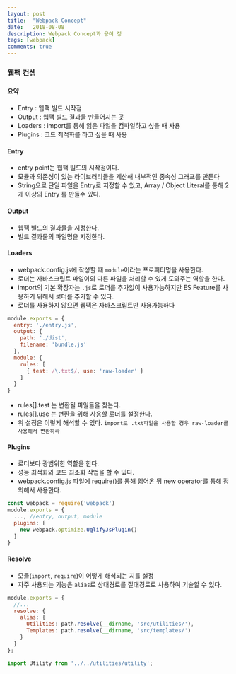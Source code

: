 ```yaml
---
layout: post
title:  "Webpack Concept"
date:   2018-08-08
description: Webpack Concept과 용어 정
tags: [webpack]
comments: true
---
```

### 웹팩 컨셉
#### 요약
* Entry : 웹팩 빌드 시작점
* Output : 웹팩 빌드 결과물 만들어지는 곳
* Loaders : import를 통해 읽은 파일을 컴파일하고 싶을 때 사용
* Plugins : 코드 최적화를 하고 싶을 때 사용

#### Entry
- entry point는 웹팩 빌드의 시작점이다.
- 모듈과 의존성이 있는 라이브러리들을 계산해 내부적인 종속성 그래프를 만든다
- String으로 단일 파일을 Entry로 지정할 수 있고, Array / Object Literal를 통해 2개 이상의 Entry 를 만들수 있다.

#### Output
- 웹팩 빌드의 결과물을 지정한다.
- 빌드 결과물의 파일명을 지정한다.

#### Loaders
- webpack.config.js에 작성할 때 `module`이라는 프로퍼티명을 사용한다.
- 로더는 자바스크립트 파일이외 다른 파일을 처리할 수 있게 도와주는 역할을 한다.
- import의 기본 확장자는 `.js`로 로더를 추가없이 사용가능하지만 ES Feature를 사용하기 위해서 로더를 추가할 수 있다.
- 로더를 사용하지 않으면 웹팩은 자바스크립트만 사용가능하다
```javascript
module.exports = {
  entry: './entry.js',
  output: {
    path: './dist',
    filename: 'bundle.js'
  },
  module: {
    rules: [
      { test: /\.txt$/, use: 'raw-loader' }
    ]
  }
}
```
- rules[].test 는 변환될 파일들을 찾는다.
- rules[].use 는 변환을 위해 사용할 로더를 설정한다.
- 위 설정은 이렇게 해석할 수 있다. `import로 .txt파일을 사용할 경우 raw-loader를 사용해서 변환하라`

#### Plugins
- 로더보다 광범위한 역할을 한다.
- 성능 최적화와 코드 최소화 작업을 할 수 있다.
- webpack.config.js 파일에 require()를 통해 읽어온 뒤 new operator를 통해 정의해서 사용한다.
``` javascript
const webpack = require('webpack')
module.exports = {
  ..., //entry, output, module
  plugins: [
    new webpack.optimize.UglifyJsPlugin()
  ]
}
```

#### Resolve
- 모듈(`import`, `require`)이 어떻게 해석되는 지를 설정
- 자주 사용되는 기능은 `alias`로 상대경로를 절대경로로 사용하여 기술할 수 있다.
```js
module.exports = {
  //...
  resolve: {
    alias: {
      Utilities: path.resolve(__dirname, 'src/utilities/'),
      Templates: path.resolve(__dirname, 'src/templates/')
    }
  }
};
```
```js
import Utility from '../../utilities/utility';
```